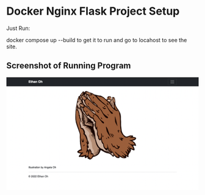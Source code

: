 # Docker Nginx Flask Project Setup

Just Run:

docker compose up --build to get it to run and go to locahost to see the site.

## Screenshot of Running Program

![Running Program](screenshots/ethanoh_bootstrap.png)